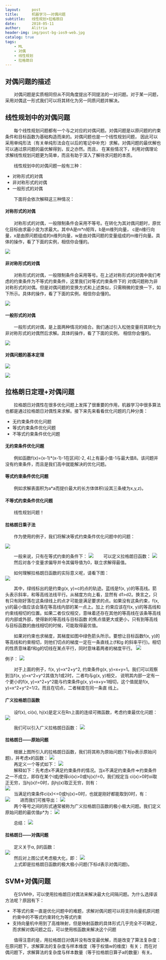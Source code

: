 ```yaml
---
layout:     post
title:      机器学习——对偶问题
subtitle:   线性规划+拉格朗日
date:       2018-05-11
author:     Alitria
header-img: img/post-bg-ios9-web.jpg
catalog: true
tags:
    - ML
    - 对偶
    - 线性规划
    - 拉格朗日
---
```


## 对偶问题的描述
&emsp;&emsp;对偶问题是实质相同但从不同角度提出不同提法的一对问题。对于某一问题，采用对偶这一形式我们可以将其转化为另一同质问题并解决。

## 线性规划中的对偶问题
&emsp;&emsp;每个线性规划问题都有一个与之对应的对偶问题。对偶问题是以原问题的约束条件和目标函数为基础构造而来的。对偶问题也是一个线性规划问题，
因此可以采用单纯形法（有关单纯形法会在以后的笔记中补充）求解。对偶问题的最优解也可以通过原问题的最优解得到，反之亦然。而且，
在某些情况下，利用对偶理论求解线性规划问题更为简单，而且有助于深入了解待求问题的本质。  
  

&emsp;&emsp;线性规划中的对偶问题一般有三种：
- 对称形式的对偶
- 非对称形式的对偶
- 一般形式的对偶  

&emsp;&emsp;下面将会依次解释这三种情况：  

#### 对称形式的对偶
&emsp;&emsp;对称形式的对偶，一般限制条件会采用不等号。在转化为其对偶问题时，原优化目标由求最小变为求最大。其中A是m*n矩阵，b是m维列向量，
c是n维行向量，x是由原问题组成的n维列向量，w是由对偶问题的变量组成的m维行向量。具体的操作，看了下面的实例，相信你会懂的。  

![](http://ww1.sinaimg.cn/large/005L0VzSgy1fr7m9xjeigj30rt11240d.jpg)

#### 非对称形式的对偶
&emsp;&emsp;对称形式的对偶，一般限制条件会采用等号。在上述对称形式的对偶中我们考虑的约束条件为不等式约束条件，这里我们对等式约束条件下的
对偶问题称为非对称形式的对偶。但是对偶问题的变换方式和上述类似，只需稍微的变换一下，如下所示。具体的操作，看了下面的实例，相信你会懂的。  

![](http://ww1.sinaimg.cn/large/005L0VzSgy1fr7m9q0t10j30rt112767.jpg)

#### 一般形式的对偶
&emsp;&emsp;一般形式的对偶，是上面两种情况的结合。我们通过引入松弛变量将其转化为非对称形式的对偶然后求解。具体的操作，看了下面的实例，
相信你会懂的。  

![](http://ww1.sinaimg.cn/large/005L0VzSgy1fr7m965satj30rt1120uj.jpg)

#### 对偶问题的基本定理

![](http://ww1.sinaimg.cn/large/005L0VzSgy1fr7moh0t76j30v90f6myu.jpg)

![](http://ww1.sinaimg.cn/large/005L0VzSgy1fr7molemztj30vc0fujtd.jpg)

## 拉格朗日定理+对偶问题
&emsp;&emsp;拉格朗日对偶性在很多优化问题上发挥了很重要的作用，机器学习中很多算法也都是通过拉格朗日对偶性来求解。接下来先来看看优化问题的几种分类：  

- 无约束条件优化问题
- 等式约束条件优化问题
- 不等式约束条件优化问题  

#### 无约束条件优化问题
&emsp;&emsp;例如函数f(x)=(x-1)*(x-1)-1在区间[-2, 4]上有最小值-1与最大值8。该问题并没有约束条件，而且是我们高中就能解决的优化问题。

#### 等式约束条件优化问题
&emsp;&emsp;例如求解表面积为a*a而提价最大的长方体体积(设其三条棱为x,y,z)。  

#### 不等式约束条件优化问题
&emsp;&emsp;线性规划问题！ 

#### 拉格朗日乘子法
&emsp;&emsp;作为使用的例子，我们将解决等式约束条件优化问题中的问题：  

![](http://ww1.sinaimg.cn/large/005L0VzSgy1fr7nfwx8maj30ku112jt7.jpg)  

&emsp;&emsp;一般来说，只有在等式约束的条件下：
![](http://ww1.sinaimg.cn/large/005L0VzSgy1fr7njztbg9j30v903a0st.jpg)
&emsp;&emsp;可以定义拉格朗日函数：
![](http://ww1.sinaimg.cn/large/005L0VzSgy1fr7nk8my7mj30vb02rt8r.jpg)
&emsp;&emsp;然后对各个变量求偏导并令其偏导值为0，联立求解得最值。  

&emsp;&emsp;如何理解拉格朗日函数的实际意义呢，请看下图：  
![](http://ww1.sinaimg.cn/large/005L0VzSgy1fr8b9bhay7j30vc092gmj.jpg)

&emsp;&emsp;其中，绿线标出的是约束g(x, y)=c的点的轨迹。蓝线是f(x, y)的等高线。箭头表示斜率，和等高线法线平行。从梯度方向上看，显然有
d1>d2。换言之，只有只有刚好落在这条绿线上的点才可能是满足要求的点。如果没有这条约束，f(x, y)的最小值应该会落在等高线内部的某一点上。加上
约束应该在f(x, y)的等高线和约束线相切的位置。如果二者仅仅相交，意味着还存在其他的等高线在该条等高线的内部或外部，使得新的等高线与目标函数
的焦点值更大或更小，只有到等高线与目标函数的曲线相切的时候，可能取得最优值。  

&emsp;&emsp;如果对约束也求梯度，其梯度如图中绿色箭头所示。要想让目标函数f(x, y)的等高线和约束相切，则他们切点的梯度一定在一条直线上(f和g
的斜率平行)。相切的性质意味着f和g的切线在某点平行，同时意味着两者的梯度平行。
![](http://ww1.sinaimg.cn/large/005L0VzSgy1fr8bh6h66mj30v907imzz.jpg)

例子：
![](http://ww1.sinaimg.cn/large/005L0VzSgy1fr8bt8wy7nj30rt1123zz.jpg)

&emsp;&emsp;对于上面的例子，f(x, y)=x^2+y^2, 约束条件g(x, y)=x+y=1。我们可以观察到当f(x, y)=x^2+y^2其值为1或2时，二者均与g(x, y)相交，
说明其内部一定有一个更小的f(x, y)=x^2+y^2能与约束条件g(x, y)=x+y=1相切，这个值就是f(x, y)=x^2+y^2=1/2。而且在切点，二者梯度在同一条直
线上。

#### 广义拉格朗日函数
&emsp;&emsp;设f(x), ci(x), hj(x)是定义在Rn上面的连续可微函数，考虑约束最优化问题：  
![](http://ww1.sinaimg.cn/large/005L0VzSgy1fr8c2g8ihsj30uy04y3yy.jpg)

&emsp;&emsp;我们可以引入广义拉格朗日函数：
![](http://ww1.sinaimg.cn/large/005L0VzSgy1fr8c3d89tyj30v2032glw.jpg)  

#### 拉格朗日——原始问题
&emsp;&emsp;根据上图所引入的拉格朗日函数，我们将其称为原始问题(下标p表示原始问题)，并考虑x的函数：
![](http://ww1.sinaimg.cn/large/005L0VzSgy1fr8cbw2r4mj30ux02ndfw.jpg)  
&emsp;&emsp;再定义一个等式如下：
![](http://ww1.sinaimg.cn/large/005L0VzSgy1fr8ce3p1mij30uv039mxm.jpg)  
&emsp;&emsp;解释如下：先考虑x不满足约束条件的情况。当x不满足约束条件=>约束条件之一不成立，即存在某个i或j使得ci(x)>0或hj(x)!=0，我们规定当
ci(x)>0时αi取正无穷，当hj(x)!=0时，βjhj(x)取正无穷，则有：  
![](http://ww1.sinaimg.cn/large/005L0VzSgy1fr8chju6r2j30uw035mxq.jpg)  
&emsp;&emsp;当满足约束条件ci(x)<=0或hj(x)=0时，也就是刚好都能取到0时，有：  
![](http://ww1.sinaimg.cn/large/005L0VzSgy1fr8ckoctxij30ux031q33.jpg)
&emsp;&emsp;进而我们可推导出：
![](http://ww1.sinaimg.cn/large/005L0VzSgy1fr8coigy78j30v102laad.jpg)  
&emsp;&emsp;两个等号之间的形式通常被称为广义拉格朗日函数的极小极大问题。我们定义原始问题的最优值p*为：
![](http://ww1.sinaimg.cn/large/005L0VzSgy1fr8cs8d1umj30ux02n74h.jpg)  

&emsp;&emsp;总结：
![](http://ww1.sinaimg.cn/large/005L0VzSgy1fr8d1r1io5j30rt112tan.jpg)

#### 拉格朗日——对偶问题
&emsp;&emsp;定义关于α, β的函数：  
![](http://ww1.sinaimg.cn/large/005L0VzSgy1fr8d7k9ef7j30v00233yj.jpg)  
&emsp;&emsp;然后对上图公式考虑极大化，即：
![](http://ww1.sinaimg.cn/large/005L0VzSgy1fr8d8vv0bwj30ux02djrq.jpg)  
&emsp;&emsp;上式即是拉格朗日函数的极大极小问题(下标d表示对偶问题)。

## SVM+对偶问题
&emsp;&emsp;在SVM中，可以使用拉格朗日对偶法来解决最大化间隔问题。为什么选择该方法呢？原因有下：  
- 不等式约束一直是优化问题中的难题，求解对偶问题可以将支持向量机原问题约束中的不等式约束转化为等式约束
- 支持向量机中用到了高维映射，但是映射函数的具体形式几乎完全不可确定，而求解对偶问题之后，可以使用核函数来解决这个问题  

&emsp;&emsp;值得注意的是，用拉格朗日对偶并没有改变最优解，而是改变了算法复杂度：在原问题下，求解算法的复杂度与样本维度（等于权值w的维度）有关；
而在对偶问题下，求解算法的复杂度与样本数量（等于拉格朗日算子a的数量）有关。
